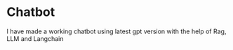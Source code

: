 # Chatbot
I have made a working chatbot using latest gpt version with the help of Rag, LLM and Langchain
